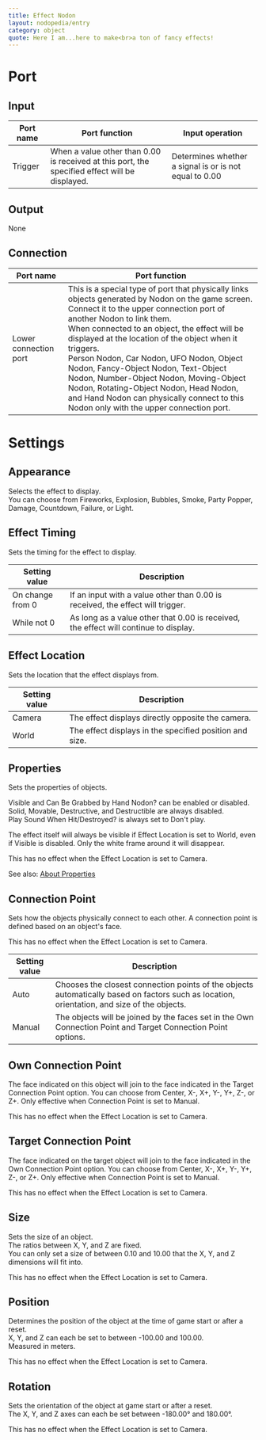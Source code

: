 ```yaml
---
title: Effect Nodon
layout: nodopedia/entry
category: object
quote: Here I am...here to make<br>a ton of fancy effects!
---
```


# Port
## Input
<div class="table-wrapper"><table><thead><tr><th>Port name</th><th>Port function</th><th>Input operation</th></tr></thead><tbody><tr><td>Trigger</td><td>When a value other than 0.00 is received at this port, the specified effect will be displayed.</td><td>Determines whether a signal is or is not equal to 0.00</td></tr></tbody></table></div>

## Output
None

## Connection
<div class="table-wrapper"><table><thead><tr><th>Port name</th><th>Port function</th></tr></thead><tbody><tr><td>Lower connection port</td><td>This is a special type of port that physically links objects generated by Nodon on the game screen. Connect it to the upper connection port of another Nodon to link them.<br>When connected to an object, the effect will be displayed at the location of the object when it triggers.<br>Person Nodon, Car Nodon, UFO Nodon, Object Nodon, Fancy-Object Nodon, Text-Object Nodon, Number-Object Nodon, Moving-Object Nodon, Rotating-Object Nodon, Head Nodon, and Hand Nodon can physically connect to this Nodon only with the upper connection port.</td></tr></tbody></table></div>

# Settings
## Appearance
Selects the effect to display.<br>
You can choose from Fireworks, Explosion, Bubbles, Smoke, Party Popper, Damage, Countdown, Failure, or Light.

## Effect Timing
Sets the timing for the effect to display.

<div class="table-wrapper"><table><thead><tr><th>Setting value</th><th>Description</th></tr></thead><tbody><tr><td>On change from 0</td><td>If an input with a value other than 0.00 is received, the effect will trigger.</td></tr><tr><td>While not 0</td><td>As long as a value other that 0.00 is received, the effect will continue to display.</td></tr></tbody></table></div>

## Effect Location
Sets the location that the effect displays from.

<div class="table-wrapper"><table><thead><tr><th>Setting value</th><th>Description</th></tr></thead><tbody><tr><td>Camera</td><td>The effect displays directly opposite the camera.</td></tr><tr><td>World</td><td>The effect displays in the specified position and size.</td></tr></tbody></table></div>

## Properties
Sets the properties of objects.

Visible and Can Be Grabbed by Hand Nodon? can be enabled or disabled.<br>
Solid, Movable, Destructive, and Destructible are always disabled.<br>
Play Sound When Hit/Destroyed? is always set to Don't play.

The effect itself will always be visible if Effect Location is set to World, even if Visible is disabled. Only the white frame around it will disappear.

This has no effect when the Effect Location is set to Camera.

See also: <a href="/gbg/nodopedia/tips/about-properties">About Properties</a>

## Connection Point
Sets how the objects physically connect to each other. A connection point is defined based on an object's face.

This has no effect when the Effect Location is set to Camera.

<div class="table-wrapper"><table><thead><tr><th>Setting value</th><th>Description</th></tr></thead><tbody><tr><td>Auto</td><td>Chooses the closest connection points of the objects automatically based on factors such as location, orientation, and size of the objects.</td></tr><tr><td>Manual</td><td>The objects will be joined by the faces set in the Own Connection Point and Target Connection Point options.</td></tr></tbody></table></div>

## Own Connection Point
The face indicated on this object will join to the face indicated in the Target Connection Point option.
You can choose from Center, X-, X+, Y-, Y+, Z-, or Z+.
Only effective when Connection Point is set to Manual.

This has no effect when the Effect Location is set to Camera.

## Target Connection Point
The face indicated on the target object will join to the face indicated in the Own Connection Point option.
You can choose from Center, X-, X+, Y-, Y+, Z-, or Z+.
Only effective when Connection Point is set to Manual.

This has no effect when the Effect Location is set to Camera.

## Size
Sets the size of an object.<br>
The ratios between X, Y, and Z are fixed.<br>
You can only set a size of between 0.10 and 10.00 that the X, Y, and Z dimensions will fit into.

This has no effect when the Effect Location is set to Camera.

## Position
Determines the position of the object at the time of game start or after a reset.<br>
X, Y, and Z can each be set to between -100.00 and 100.00.<br>
Measured in meters.

This has no effect when the Effect Location is set to Camera.

## Rotation
Sets the orientation of the object at game start or after a reset.<br>
The X, Y, and Z axes can each be set between -180.00° and 180.00°.

This has no effect when the Effect Location is set to Camera.
